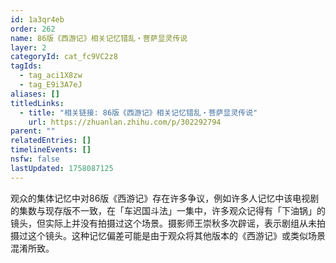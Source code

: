 ```yaml
---
id: 1a3qr4eb
order: 262
name: 86版《西游记》相关记忆错乱・菩萨显灵传说
layer: 2
categoryId: cat_fc9VC2z8
tagIds:
  - tag_aci1X8zw
  - tag_E9i3A7eJ
aliases: []
titledLinks:
  - title: "相关链接: 86版《西游记》相关记忆错乱・菩萨显灵传说"
    url: https://zhuanlan.zhihu.com/p/302292794
parent: ""
relatedEntries: []
timelineEvents: []
nsfw: false
lastUpdated: 1758087125
---
```


观众的集体记忆中对86版《西游记》存在许多争议，例如许多人记忆中该电视剧的集数与现存版不一致，在「车迟国斗法」一集中，许多观众记得有「下油锅」的镜头，但实际上并没有拍摄过这个场景。摄影师王崇秋多次辟谣，表示剧组从未拍摄过这个镜头。这种记忆偏差可能是由于观众将其他版本的《西游记》或类似场景混淆所致。